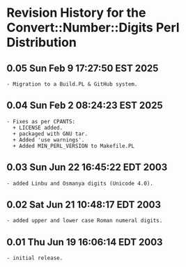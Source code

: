 # Revision History for the Convert::Number::Digits Perl Distribution

## 0.05 Sun Feb  9 17:27:50 EST 2025
	- Migration to a Build.PL & GitHub system.

## 0.04 Sun Feb  2 08:24:23 EST 2025
	- Fixes as per CPANTS:
	  + LICENSE added.
	  + packaged with GNU tar.
	  + Added 'use warnings'.
	  + Added MIN_PERL_VERSION to Makefile.PL

## 0.03 Sun Jun 22 16:45:22 EDT 2003
	- added Linbu and Osmanya digits (Unicode 4.0).

## 0.02 Sat Jun 21 10:48:17 EDT 2003
	- added upper and lower case Roman numeral digits.

## 0.01 Thu Jun 19 16:06:14 EDT 2003
	- initial release.
